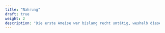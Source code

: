 ```yaml
---
title: "Nahrung"
draft: true
weight: 2
description: "Die erste Ameise war bislang recht untätig, weshalb diese Lektion dir zeigt, wie man die Ameisen auf Nahrungssuche schickt."
---
```



